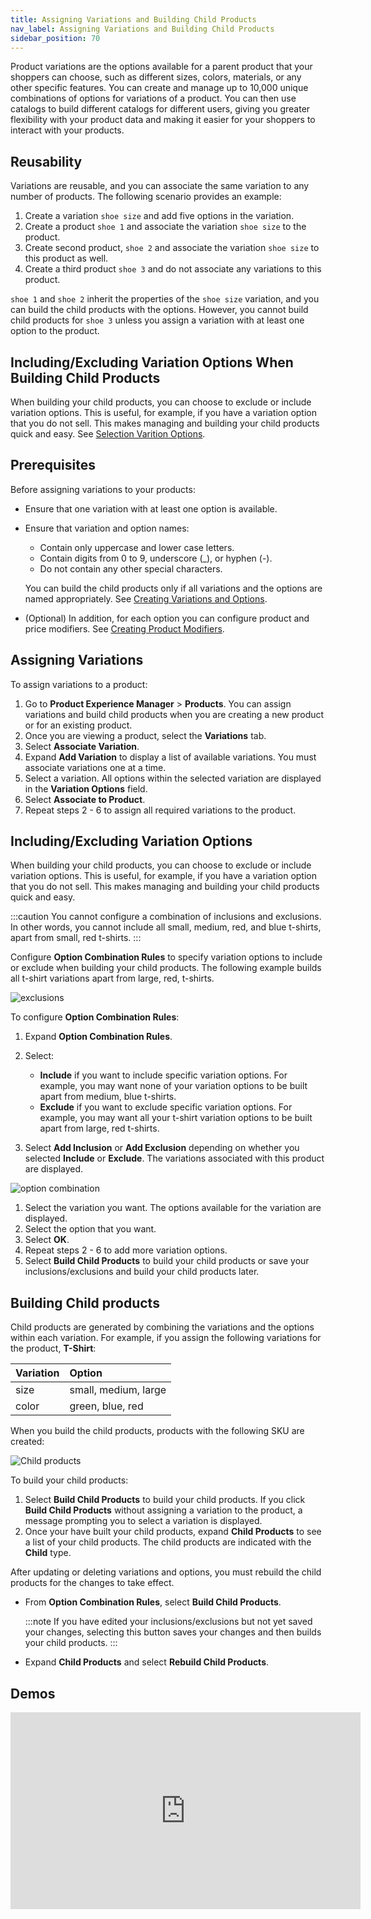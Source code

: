 ```yaml
---
title: Assigning Variations and Building Child Products
nav_label: Assigning Variations and Building Child Products
sidebar_position: 70
---
```


Product variations are the options available for a parent product that your shoppers can choose, such as different sizes, colors, materials, or any other specific features. You can create and manage up to 10,000 unique combinations of options for variations of a product. You can then use catalogs to build different catalogs for different users, giving you greater flexibility with your product data and making it easier for your shoppers to interact with your products.

## Reusability

Variations are reusable, and you can associate the same variation to any number of products. The following scenario provides an example:

1. Create a variation `shoe size` and add five options in the variation.
1. Create a product `shoe 1` and associate the variation `shoe size` to the product.
1. Create second product, `shoe 2` and associate the variation `shoe size` to this product as well.
1. Create a third product `shoe 3` and do not associate any variations to this product.

`shoe 1` and `shoe 2` inherit the properties of the `shoe size` variation, and you can build the child products with the options. However, you cannot build child products for `shoe 3` unless you assign a variation with at least one option to the product.

## Including/Excluding Variation Options When Building Child Products

When building your child products, you can choose to exclude or include variation options. This is useful, for example, if you have a variation option that you do not sell. This makes managing and building your child products quick and easy. See [Selection Varition Options](#selecting-variation-options).

## Prerequisites

Before assigning variations to your products: 

- Ensure that one variation with at least one option is available.
- Ensure that variation and option names:

    - Contain only uppercase and lower case letters.
    - Contain digits from 0 to 9, underscore (_), or hyphen (-).
    - Do not contain any other special characters.

    You can build the child products only if all variations and the options are named appropriately. See [Creating Variations and Options](/docs/pxm/products/pxm-product-variations/variations#creating-variations-and-options).

- (Optional) In addition, for each option you can configure product and price modifiers. See [Creating Product Modifiers](/docs/pxm/products/pxm-product-variations/variations#adding-product-modifiers).

## Assigning Variations

To assign variations to a product:

1. Go to **Product Experience Manager** > **Products**. You can assign variations and build child products when you are creating a new product or for an existing product. 
1. Once you are viewing a product, select the **Variations** tab.
1. Select **Associate Variation**.
1. Expand **Add Variation** to display a list of available variations. You must associate variations one at a time.
1. Select a variation. All options within the selected variation are displayed in the **Variation Options** field.
1. Select **Associate to Product**.
1. Repeat steps 2 - 6 to assign all required variations to the product.

## Including/Excluding Variation Options

When building your child products, you can choose to exclude or include variation options. This is useful, for example, if you have a variation option that you do not sell. This makes managing and building your child products quick and easy.

:::caution
You cannot configure a combination of inclusions and exclusions. In other words, you cannot include all small, medium, red, and blue t-shirts, apart from small, red t-shirts. 
:::

Configure **Option Combination Rules** to specify variation options to include or exclude when building your child products. The following example builds all t-shirt variations apart from large, red, t-shirts.

![exclusions](/assets/exclusions.png)

To configure **Option Combination Rules**:

1. Expand **Option Combination Rules**.
1. Select:

    - **Include** if you want to include specific variation options. For example, you may want none of your variation options to be built apart from medium, blue t-shirts.
    - **Exclude** if you want to exclude specific variation options. For example, you may want all your t-shirt variation options to be built apart from large, red t-shirts.

1. Select **Add Inclusion** or **Add Exclusion** depending on whether you selected **Include** or **Exclude**. The variations associated with this product are displayed.

![option combination](/assets/option_combination.png)

1. Select the variation you want. The options available for the variation are displayed.
1. Select the option that you want. 
1. Select **OK**.
1. Repeat steps 2 - 6 to add more variation options.
1.  Select **Build Child Products** to build your child products or save your inclusions/exclusions and build your child products later.

## Building Child products

Child products are generated by combining the variations and the options within each variation. For example, if you assign the following variations for the product, **T-Shirt**:

| Variation | Option               |
|:----------|:---------------------|
| size      | small, medium, large |
| color     | green, blue, red     |

When you build the child products, products with the following SKU are created:

![Child products](/assets/build-child-product.png)

To build your child products:

1. Select **Build Child Products** to build your child products. If you click **Build Child Products** without assigning a variation to the product, a message prompting you to select a variation is displayed. 
1. Once your have built your child products, expand **Child Products** to see a list of your child products. The child products are indicated with the **Child** type.

 After updating or deleting variations and options, you must rebuild the child products for the changes to take effect.

- From **Option Combination Rules**, select **Build Child Products**.

  :::note
  If you have edited your inclusions/exclusions but not yet saved your changes, selecting this button saves your changes and then builds your child products.
  :::

- Expand **Child Products** and select **Rebuild Child Products**.

## Demos

<iframe width="560" height="315" src="https://www.youtube.com/embed/a1mSUDAxx7k" title="Create Variations and Options" frameborder="0" allow="accelerometer; autoplay; clipboard-write; encrypted-media; gyroscope; picture-in-picture; web-share" referrerpolicy="strict-origin-when-cross-origin" allowfullscreen></iframe>
